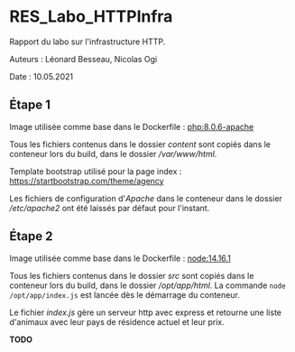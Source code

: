 # RES_Labo_HTTPInfra

Rapport du labo sur l'infrastructure HTTP.

Auteurs : Léonard Besseau, Nicolas Ogi

Date : 10.05.2021

## Étape 1 

Image utilisée comme base dans le Dockerfile : [php:8.0.6-apache](https://hub.docker.com/_/php)

Tous les fichiers contenus dans le dossier *content* sont copiés dans le conteneur lors du build, dans le dossier */var/www/html*.

Template bootstrap utilisé pour la page index : https://startbootstrap.com/theme/agency

Les fichiers de configuration d'*Apache* dans le conteneur dans le dossier */etc/apache2* ont été laissés par défaut pour l'instant.



## Étape 2

Image utilisée comme base dans le Dockerfile : [node:14.16.1](https://hub.docker.com/_/node)

Tous les fichiers contenus dans le dossier *src* sont copiés dans le conteneur lors du build, dans le dossier */opt/app/html*. La commande `node /opt/app/index.js` est lancée dès le démarrage du conteneur.

Le fichier *index.js* gère un serveur http avec express et retourne une liste d'animaux avec leur pays de résidence actuel et leur prix.

**TODO**